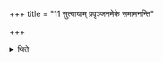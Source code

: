 +++
title = "11 सुत्यायाम् प्रवृञ्जनमेके समामनन्ति"

+++

<details><summary>थिते</summary>

सुत्यायां प्रवृञ्जनमेके समामनन्ति ११
</details>
